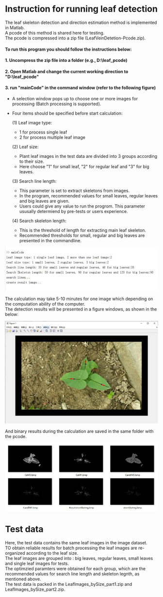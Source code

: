 # Instruction for running leaf detection

The leaf skeleton detection and direction estimation method is implemented in Matlab.  
A pcode of this method is shared here for testing.  
The pcode is compressed into a zip file (LeafVeinDetetion-Pcode.zip).  

#### To run this program you should follow the instructions below:  
#### 1. Uncompress the zip file into a folder (e.g., D:\leaf_pcode)  
#### 2. Open Matlab and change the current working direction to "D:\leaf_pcode"
#### 3. run "mainCode" in the command window (refer to the following figure)  
* A selection window pops up to choose one or more images for processing (Batch processing is supported).  

* Four items should be specified before start calculation:    

    (1) Leaf image type:  
     -   1 for process single leaf   
     -   2 for process multiple leaf image  
        
    (2) Leaf size:  
     - Plant leaf images in the test data are divided into 3 groups according to their size.  
     - Here choose "1" for small leaf, "2" for regular leaf and "3" for big leaves.  
        
    (3) Search line length:  
     -   This parameter is set to extract skeletons from images.  
     -   In the program, recommended values for small leaves, regular leaves and big leaves are given.  
     -   Users could give any value to run the progrom. This parameter ususally determiend by pre-tests or users experience.
        
    (4) Search skeleton length:
     -   This is the threshold of length for extracting main leaf skeleton.  
     -   Recommended thresholds for small, regular and big leaves are presented in the commandline.  

![run_mainCode](https://github.com/chunleixia/LeafVeinDetection/blob/main/Executable_Program/mainCode_example_multipe.jpg)

The calculation may take 5-10 minutes for one image which depending on the computation ability of the computer.  
The detection results will be presented in a figure windows, as shown in the below:  

![results](https://github.com/chunleixia/LeafVeinDetection/blob/main/Executable_Program/mainCode_result1.jpg) 

And binary results during the calculation are saved in the same folder with the pcode.  

![binary_results](https://github.com/chunleixia/LeafVeinDetection/blob/main/Executable_Program/binary_images.jpg)




# Test data

Here, the test data contains the same leaf images in the image dataset.  
TO obtain reliable results for batch processing the leaf images are re-organized according to the leaf size.  
The leaf images are grouped into : big leaves, regular leaves, small leaves and single leaf images for tests.  
The optimzied paramters were obtained for each group, which are the recommended values for search line length and skeleton legnth, as mentioned above.  
The test data is packed in the LeafImages_bySize_part1.zip and LeafImages_bySize_part2.zip.  

